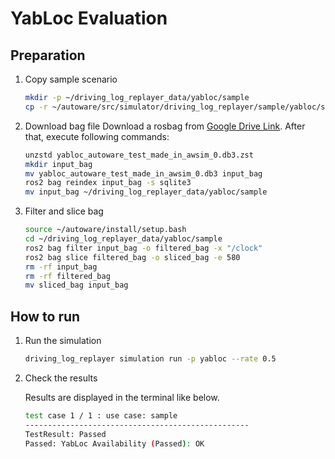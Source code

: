 # YabLoc Evaluation

## Preparation

1. Copy sample scenario

   ```bash
   mkdir -p ~/driving_log_replayer_data/yabloc/sample
   cp -r ~/autoware/src/simulator/driving_log_replayer/sample/yabloc/scenario.yaml ~/driving_log_replayer_data/yabloc/sample
   ```

2. Download bag file
   Download a rosbag from [Google Drive Link](https://drive.google.com/file/d/1UqULyfidxcA5JidfHWAsSqNy8itampAX/view).
   After that, execute following commands:

   ```bash
   unzstd yabloc_autoware_test_made_in_awsim_0.db3.zst
   mkdir input_bag
   mv yabloc_autoware_test_made_in_awsim_0.db3 input_bag
   ros2 bag reindex input_bag -s sqlite3
   mv input_bag ~/driving_log_replayer_data/yabloc/sample
   ```

3. Filter and slice bag

   ```bash
   source ~/autoware/install/setup.bash
   cd ~/driving_log_replayer_data/yabloc/sample
   ros2 bag filter input_bag -o filtered_bag -x "/clock"
   ros2 bag slice filtered_bag -o sliced_bag -e 580
   rm -rf input_bag
   rm -rf filtered_bag
   mv sliced_bag input_bag
   ```

## How to run

1. Run the simulation

   ```bash
   driving_log_replayer simulation run -p yabloc --rate 0.5
   ```

2. Check the results

   Results are displayed in the terminal like below.

   ```bash
   test case 1 / 1 : use case: sample
   --------------------------------------------------
   TestResult: Passed
   Passed: YabLoc Availability (Passed): OK
   ```
